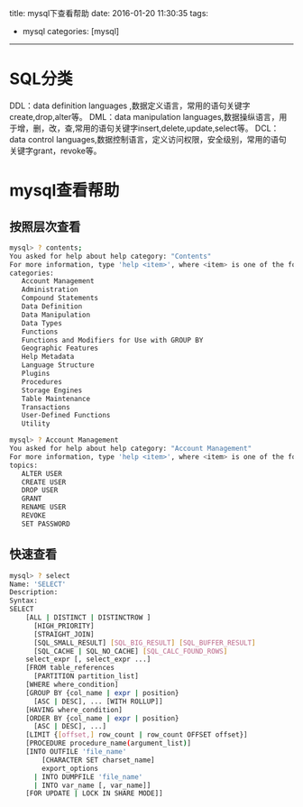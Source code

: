 title: mysql下查看帮助
date: 2016-01-20 11:30:35
tags:
 - mysql
categories: [mysql]

---
# SQL分类
DDL：data definition languages ,数据定义语言，常用的语句关键字create,drop,alter等。
DML：data manipulation languages,数据操纵语言，用于增，删，改，查,常用的语句关键字insert,delete,update,select等。
DCL：data control languages,数据控制语言，定义访问权限，安全级别，常用的语句关键字grant，revoke等。

<!--more -->
# mysql查看帮助
## 按照层次查看
```bash
mysql> ? contents;
You asked for help about help category: "Contents"
For more information, type 'help <item>', where <item> is one of the following
categories:
   Account Management
   Administration
   Compound Statements
   Data Definition
   Data Manipulation
   Data Types
   Functions
   Functions and Modifiers for Use with GROUP BY
   Geographic Features
   Help Metadata
   Language Structure
   Plugins
   Procedures
   Storage Engines
   Table Maintenance
   Transactions
   User-Defined Functions
   Utility

mysql> ? Account Management
You asked for help about help category: "Account Management"
For more information, type 'help <item>', where <item> is one of the following
topics:
   ALTER USER
   CREATE USER
   DROP USER
   GRANT
   RENAME USER
   REVOKE
   SET PASSWORD
```
## 快速查看
```bash
mysql> ? select
Name: 'SELECT'
Description:
Syntax:
SELECT
    [ALL | DISTINCT | DISTINCTROW ]
      [HIGH_PRIORITY]
      [STRAIGHT_JOIN]
      [SQL_SMALL_RESULT] [SQL_BIG_RESULT] [SQL_BUFFER_RESULT]
      [SQL_CACHE | SQL_NO_CACHE] [SQL_CALC_FOUND_ROWS]
    select_expr [, select_expr ...]
    [FROM table_references
      [PARTITION partition_list]
    [WHERE where_condition]
    [GROUP BY {col_name | expr | position}
      [ASC | DESC], ... [WITH ROLLUP]]
    [HAVING where_condition]
    [ORDER BY {col_name | expr | position}
      [ASC | DESC], ...]
    [LIMIT {[offset,] row_count | row_count OFFSET offset}]
    [PROCEDURE procedure_name(argument_list)]
    [INTO OUTFILE 'file_name'
        [CHARACTER SET charset_name]
        export_options
      | INTO DUMPFILE 'file_name'
      | INTO var_name [, var_name]]
    [FOR UPDATE | LOCK IN SHARE MODE]]
```

